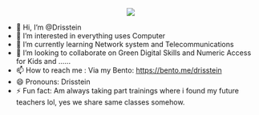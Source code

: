 
<p align="center">
  <img src="https://capsule-render.vercel.app/api?text=Hey Everyone!🕹️&animation=fadeIn&type=waving&color=gradient&height=100"/>
</p>

- 👋 Hi, I’m @Drisstein
- 👀 I’m interested in everything uses Computer 
- 🌱 I’m currently learning Network system and Telecommunications
- 💞️ I’m looking to collaborate on Green Digital Skills and Numeric Access for Kids and ......
- 📫 How to reach me : Via my Bento: https://bento.me/drisstein
- 😄 Pronouns: Drisstein
- ⚡ Fun fact: Am always taking part trainings where i found my future teachers lol, yes we share same classes somehow.


